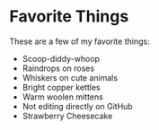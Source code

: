 # Favorite Things

These are a few of my favorite things:

- Scoop-diddy-whoop
- Raindrops on roses
- Whiskers on cute animals
- Bright copper kettles
- Warm woolen mittens
- Not editing directly on GitHub
- Strawberry Cheesecake
